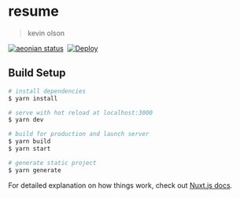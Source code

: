 # resume

> kevin olson 


[![aeonian status](https://img.shields.io/badge/%C3%A6onian-deployed-green.svg)](https://github.com/acidjazz/aeonian)
<a href="https://github.com/nuxt/nuxt.js/"><img src="https://img.shields.io/badge/nuxt.js-v2.12.2-800080.svg?style=flat-square" alt=""/></a>
[![Deploy](https://github.com/acidjazz/resume/workflows/Deploy/badge.svg)](https://github.com/acidjazz/resume/actions?query=workflow%3ADeploy)

## Build Setup

``` bash
# install dependencies
$ yarn install

# serve with hot reload at localhost:3000
$ yarn dev

# build for production and launch server
$ yarn build
$ yarn start

# generate static project
$ yarn generate
```

For detailed explanation on how things work, check out [Nuxt.js docs](https://nuxtjs.org).
